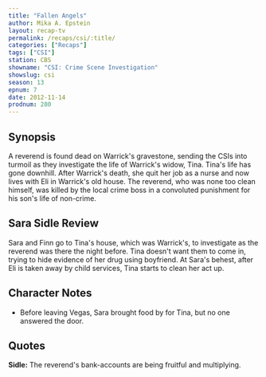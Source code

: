 ```yaml
---
title: "Fallen Angels"
author: Mika A. Epstein
layout: recap-tv
permalink: /recaps/csi/:title/
categories: ["Recaps"]
tags: ["CSI"]
station: CBS
showname: "CSI: Crime Scene Investigation"
showslug: csi
season: 13
epnum: 7  
date: 2012-11-14
prodnum: 280  
---
```


## Synopsis

A reverend is found dead on Warrick's gravestone, sending the CSIs into turmoil as they investigate the life of Warrick's widow, Tina. Tina's life has gone downhill. After Warrick's death, she quit her job as a nurse and now lives with Eli in Warrick's old house. The reverend, who was none too clean himself, was killed by the local crime boss in a convoluted punishment for his son's life of non-crime.

## Sara Sidle Review

Sara and Finn go to Tina's house, which was Warrick's, to investigate as the reverend was there the night before. Tina doesn't want them to come in, trying to hide evidence of her drug using boyfriend. At Sara's behest, after Eli is taken away by child services, Tina starts to clean her act up.

## Character Notes

* Before leaving Vegas, Sara brought food by for Tina, but no one answered the door.

## Quotes

**Sidle:** The reverend's bank-accounts are being fruitful and multiplying.

